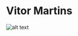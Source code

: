 # Vitor Martins
![alt text]([https://github.com/[username]/[reponame]/blob/[branch]/image.jpg?raw=true](https://media.licdn.com/dms/image/D4E03AQHa9AW49edMZA/profile-displayphoto-shrink_800_800/0/1698070071872?e=1721865600&v=beta&t=NQ5MhnM8kroVY7yljiAEwFAMP1BjK8FPwOhMgYPWWi4))
